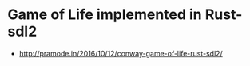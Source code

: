 # Game of Life implemented in Rust-sdl2

* http://pramode.in/2016/10/12/conway-game-of-life-rust-sdl2/
